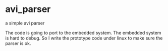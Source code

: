 # avi_parser
a simple avi parser

The code is going to port to the embedded system. The embedded system is hard to debug. 
So I write the prototype code under linux to make sure the parser is ok.

